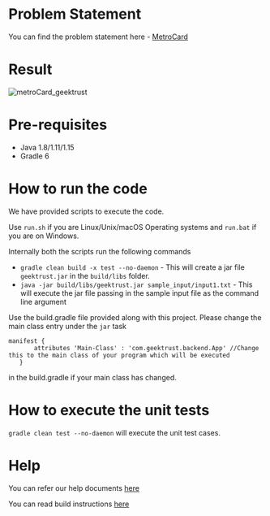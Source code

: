 # Problem Statement

You can find the problem statement here - [MetroCard](https://www.geektrust.com/challenge/metro-card)

# Result

![metroCard_geektrust](https://github.com/unixandshell/Personal-Archive/blob/main/images/Geektrust_metro_card.jpeg)

# Pre-requisites
* Java 1.8/1.11/1.15
* Gradle 6

# How to run the code

We have provided scripts to execute the code. 

Use `run.sh` if you are Linux/Unix/macOS Operating systems and `run.bat` if you are on Windows.

Internally both the scripts run the following commands 

 * `gradle clean build -x test --no-daemon` - This will create a jar file `geektrust.jar` in the `build/libs` folder.
 * `java -jar build/libs/geektrust.jar sample_input/input1.txt` - This will execute the jar file passing in the sample input file as the command line argument

 Use the build.gradle file provided along with this project. Please change the main class entry under the `jar` task

 ```
 manifest {
        attributes 'Main-Class' : 'com.geektrust.backend.App' //Change this to the main class of your program which will be executed
    }
```
in the build.gradle if your main class has changed.

 # How to execute the unit tests

 `gradle clean test --no-daemon` will execute the unit test cases.

# Help

You can refer our help documents [here](https://help.geektrust.com)

You can read build instructions [here](https://github.com/geektrust/coding-problem-artefacts/tree/master/Java)
